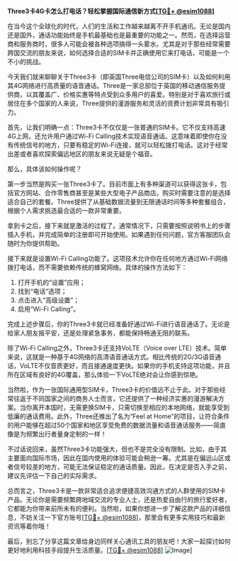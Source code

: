 **Three3卡4G卡怎么打电话？轻松掌握国际通信新方式[[TG💪+ @esim1088](https://t.me/s/esim1088)]**

在当今这个全球化的时代，人们的生活和工作越来越离不开手机通讯。无论是国内还是国外，通话功能始终是手机最基础也是最重要的功能之一。然而，在选择运营商和服务商时，很多人可能会被各种选项搞得一头雾水。尤其是对于那些经常需要跨国交流的朋友来说，如何选择合适的SIM卡并正确使用它来打电话，可能是一个不小的挑战。

今天我们就来聊聊关于Three3卡（即英国Three电信公司的SIM卡）以及如何利用其4G网络进行高质量的语音通话。Three是一家总部位于英国的移动通信服务提供商，以其覆盖广、价格实惠等特点受到众多用户的喜爱。特别是对于喜欢旅行或居住在多个国家的人来说，Three提供的漫游服务和灵活的资费计划非常具有吸引力。

首先，让我们明确一点：Three3卡不仅仅是一张普通的SIM卡。它不仅支持高速4G上网，还允许用户通过Wi-Fi Calling技术实现语音通话。这意味着即使你在没有传统信号的地方，只要有稳定的Wi-Fi连接，就可以轻松拨打电话。这对于经常出差或者喜欢探索偏远地区的朋友来说无疑是个福音。

那么，具体该如何操作呢？

第一步当然是购买一张Three3卡了。目前市面上有多种渠道可以获得这张卡，包括官方网站、合作零售商甚至是某些大型电子产品商店。购买时需要注意的是选择适合自己的套餐。Three提供了从基础数据流量到无限通话时间等多种套餐组合，根据个人需求挑选最合适的一款非常重要。

拿到卡之后，接下来就是激活的过程了。通常情况下，只需要按照说明书上的步骤插入手机，并完成简单的注册即可开始使用。如果遇到任何问题，官方客服团队会随时为你提供帮助。

接下来就是设置Wi-Fi Calling功能了。这项技术允许你在任何地方通过Wi-Fi网络拨打电话，而不需要依赖传统的蜂窝网络。具体的操作方法如下：

1. 打开手机的“设置”应用；
2. 找到“电话”选项；
3. 点击进入“高级设置”；
4. 启用“Wi-Fi Calling”。

完成上述步骤后，你的Three3卡就已经准备好通过Wi-Fi进行语音通话了。无论是给家人朋友报平安，还是处理紧急事务，都能保持畅通无阻的联系。

除了Wi-Fi Calling之外，Three3卡还支持VoLTE（Voice over LTE）技术。简单来说，这就是一种基于4G网络的高清语音通话方式。相比传统的2G/3G语音通话，VoLTE不仅音质更好，而且接通速度更快。如果你的手机支持这项功能，并且所在区域有良好的4G覆盖，那么体验一下VoLTE绝对会让你感到惊艳。

当然啦，作为一张国际通用型SIM卡，Three3卡的价值远不止于此。对于那些经常往返于不同国家之间的商务人士而言，它还提供了一种经济实惠的漫游解决方案。当你离开本国时，无需更换SIM卡，只需切换至相应的本地网络，就能享受到低廉的通话费用。此外，Three还推出了名为“Feel at Home”的项目，让符合条件的用户能够在超过50个国家和地区享受免费的数据流量和语音通话服务——简直像是为频繁出行者量身定制的一样！

不过话说回来，虽然Three3卡功能强大，但也不是完全没有限制。比如，由于其主要面向国际市场，因此在国内使用的体验可能会稍逊一筹。尤其是在偏远山区或者信号较差的地方，可能无法保证稳定的通话质量。因此，在决定是否入手之前，建议先评估一下自己的实际需求。

总而言之，Three3卡是一款非常适合追求便捷高效沟通方式的人群使用的SIM卡产品。无论你是需要频繁跨地域交流的专业人士，还是热爱自由行的旅行爱好者，它都能为你带来前所未有的便利。当然啦，如果你想进一步了解这款产品的详细信息，不妨关注一下官方账号[[TG💪+ @esim1088](https://t.me/s/esim1088)]，那里会有更多实用技巧和最新资讯等着你哦！

最后，别忘了分享这篇文章给身边同样关心通讯工具的朋友吧！大家一起探讨如何更好地利用科技手段提升生活质量。[[TG💪+ @esim1088](https://t.me/s/esim1088)] ![Image](https://i.postimg.cc/4NQfJmqS/Snipaste-2025-05-13-00-14-12.png)]
